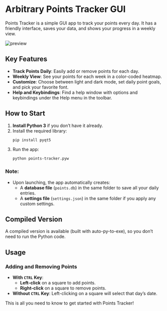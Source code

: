 # Arbitrary Points Tracker GUI

Points Tracker is a simple GUI app to track your points every day. It has a friendly interface, saves your data, and shows your progress in a weekly view.

![preview](https://i.imgur.com/1gqVxdp.png)

## Key Features

- **Track Points Daily**: Easily add or remove points for each day.
- **Weekly View**: See your points for each week in a color-coded heatmap.
- **Customize**: Choose between light and dark mode, set daily point goals, and pick your favorite font.
- **Help and Keybindings**: Find a help window with options and keybindings under the Help menu in the toolbar.

## How to Start

1. **Install Python 3** if you don’t have it already.
2. Install the required library:
   ```bash
   pip install pyqt5
   ```
3. Run the app:
   ```bash
   python points-tracker.pyw
   ```

### Note:
- Upon launching, the app automatically creates:
  - A **database file** (`points.db`) in the same folder to save all your daily entries.
  - A **settings file** (`settings.json`) in the same folder if you apply any custom settings.

## Compiled Version

A compiled version is available (built with auto-py-to-exe), so you don’t need to run the Python code.

## Usage

### Adding and Removing Points
- **With `CTRL` Key**: 
  - **Left-click** on a square to add points.
  - **Right-click** on a square to remove points.
- **Without `CTRL` Key**: Left-clicking on a square will select that day’s date.

This is all you need to know to get started with Points Tracker!
